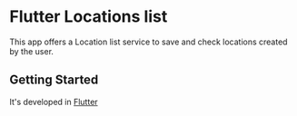 # Flutter Locations list
This app offers a Location list service to save and check locations created by the user.

## Getting Started
It's developed in [Flutter](https://flutter.dev/)
